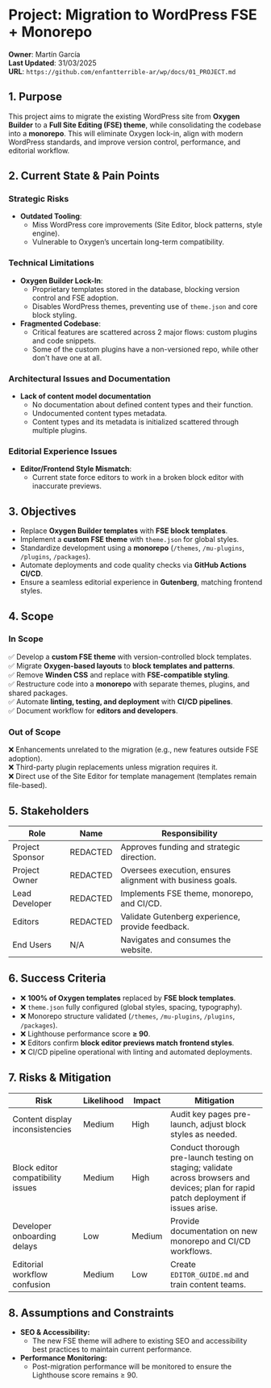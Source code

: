 # Project: Migration to WordPress FSE + Monorepo

**Owner**: Martín García  
**Last Updated**: 31/03/2025  
**URL**: `https://github.com/enfantterrible-ar/wp/docs/01_PROJECT.md`  

## 1. Purpose  
This project aims to migrate the existing WordPress site from **Oxygen Builder** to a **Full Site Editing (FSE) theme**, while consolidating the codebase into a **monorepo**. This will eliminate Oxygen lock-in, align with modern WordPress standards, and improve version control, performance, and editorial workflow.  

## 2. Current State & Pain Points

### Strategic Risks
- **Outdated Tooling**:  
  - Miss WordPress core improvements (Site Editor, block patterns, style engine).  
  - Vulnerable to Oxygen’s uncertain long-term compatibility.  

### Technical Limitations
- **Oxygen Builder Lock-In**:  
  - Proprietary templates stored in the database, blocking version control and FSE adoption.  
  - Disables WordPress themes, preventing use of `theme.json` and core block styling.  
- **Fragmented Codebase**:  
  - Critical features are scattered across 2 major flows: custom plugins and code snippets.
  - Some of the custom plugins have a non-versioned repo, while other don't have one at all.  

### Architectural Issues and Documentation
- **Lack of content model documentation**
	- No documentation about defined content types and their function.
	- Undocumented content types metadata.
	- Content types and its metadata is initialized scattered through multiple plugins.

### Editorial Experience Issues
- **Editor/Frontend Style Mismatch**:  
  - Current state force editors to work in a broken block editor with inaccurate previews.  

## 3. Objectives  
- Replace **Oxygen Builder templates** with **FSE block templates**.  
- Implement a **custom FSE theme** with `theme.json` for global styles.  
- Standardize development using a **monorepo** (`/themes`, `/mu-plugins`, `/plugins`, `/packages`).  
- Automate deployments and code quality checks via **GitHub Actions CI/CD**.  
- Ensure a seamless editorial experience in **Gutenberg**, matching frontend styles.  

## 4. Scope  

### In Scope  
✅ Develop a **custom FSE theme** with version-controlled block templates.  
✅ Migrate **Oxygen-based layouts** to **block templates and patterns**.  
✅ Remove **Winden CSS** and replace with **FSE-compatible styling**.  
✅ Restructure code into a **monorepo** with separate themes, plugins, and shared packages.  
✅ Automate **linting, testing, and deployment** with **CI/CD pipelines**.  
✅ Document workflow for **editors and developers**.  

### Out of Scope  
❌ Enhancements unrelated to the migration (e.g., new features outside FSE adoption).  
❌ Third-party plugin replacements unless migration requires it.  
❌ Direct use of the Site Editor for template management (templates remain file-based).  

## 5. Stakeholders  

| Role | Name | Responsibility |  
|------|------|---------------|  
| Project Sponsor | REDACTED | Approves funding and strategic direction. |  
| Project Owner | REDACTED | Oversees execution, ensures alignment with business goals. |  
| Lead Developer | REDACTED | Implements FSE theme, monorepo, and CI/CD. |  
| Editors | REDACTED | Validate Gutenberg experience, provide feedback. |  
| End Users | N/A | Navigates and consumes the website. |  

## 6. Success Criteria  
- ❌ **100% of Oxygen templates** replaced by **FSE block templates**.  
- ❌ `theme.json` fully configured (global styles, spacing, typography).  
- ❌ Monorepo structure validated (`/themes`, `/mu-plugins`, `/plugins`, `/packages`).  
- ❌ Lighthouse performance score **≥ 90**.  
- ❌ Editors confirm **block editor previews match frontend styles**.  
- ❌ CI/CD pipeline operational with linting and automated deployments.  

## 7. Risks & Mitigation  

| Risk | Likelihood | Impact | Mitigation |  
|------|------------|--------|------------|  
| Content display inconsistencies | Medium | High | Audit key pages pre-launch, adjust block styles as needed. |  
| Block editor compatibility issues   | Medium     | High   | Conduct thorough pre-launch testing on staging; validate across browsers and devices; plan for rapid patch deployment if issues arise. |
| Developer onboarding delays | Low | Medium | Provide documentation on new monorepo and CI/CD workflows. |  
| Editorial workflow confusion | Medium | Low | Create `EDITOR_GUIDE.md` and train content teams. |  

## 8. Assumptions and Constraints
- **SEO & Accessibility:**  
  - The new FSE theme will adhere to existing SEO and accessibility best practices to maintain current performance.
- **Performance Monitoring:**  
  - Post-migration performance will be monitored to ensure the Lighthouse score remains ≥ 90.